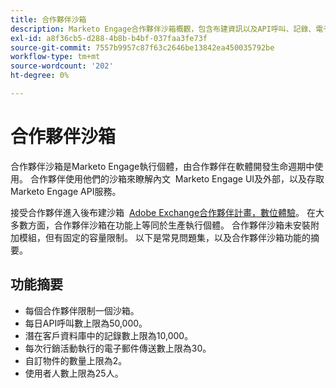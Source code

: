 ```yaml
---
title: 合作夥伴沙箱
description: Marketo Engage合作夥伴沙箱概觀，包含布建資訊以及API呼叫、記錄、電子郵件傳送、自訂物件和使用者的限制。
exl-id: a8f36cb5-d288-4b8b-b4bf-037faa3fe73f
source-git-commit: 7557b9957c87f63c2646be13842ea450035792be
workflow-type: tm+mt
source-wordcount: '202'
ht-degree: 0%

---
```


# 合作夥伴沙箱

合作夥伴沙箱是Marketo Engage執行個體，由合作夥伴在軟體開發生命週期中使用。 合作夥伴使用他們的沙箱來瞭解內文  Marketo Engage UI及外部，以及存取Marketo Engage API服務。

接受合作夥伴進入後布建沙箱  [Adobe Exchange合作夥伴計畫，數位體驗](http://partners.adobe.com/technologyprogram/experiencecloud.html)。 在大多數方面，合作夥伴沙箱在功能上等同於生產執行個體。 合作夥伴沙箱未安裝附加模組，但有固定的容量限制。 以下是常見問題集，以及合作夥伴沙箱功能的摘要。

## 功能摘要

- 每個合作夥伴限制一個沙箱。
- 每日API呼叫數上限為50,000。
- 潛在客戶資料庫中的記錄數上限為10,000。
- 每次行銷活動執行的電子郵件傳送數上限為30。
- 自訂物件的數量上限為2。
- 使用者人數上限為25人。
